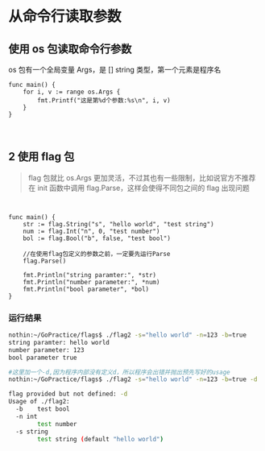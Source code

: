 # 从命令行读取参数

## 使用 os 包读取命令行参数

os 包有一个全局变量 Args，是 [] string 类型，第一个元素是程序名

```golang
func main() {
    for i, v := range os.Args {
        fmt.Printf("这是第%d个参数:%s\n", i, v)
    }
}

```

‍

## 2 使用 flag 包

> flag 包就比 os.Args 更加灵活，不过其也有一些限制，比如说官方不推荐在 init 函数中调用 flag.Parse，这样会使得不同包之间的 flag 出现问题

```golang


func main() {
    str := flag.String("s", "hello world", "test string")
    num := flag.Int("n", 0, "test number")
    bol := flag.Bool("b", false, "test bool")

    //在使用flag包定义的参数之前，一定要先运行Parse
    flag.Parse()

    fmt.Println("string paramter:", *str)
    fmt.Println("number parameter:", *num)
    fmt.Println("bool parameter", *bol)
}
```

### 运行结果

```bash
nothin:~/GoPractice/flags$ ./flag2 -s="hello world" -n=123 -b=true
string paramter: hello world
number parameter: 123
bool parameter true

#这里加一个-d,因为程序内部没有定义d，所以程序会出错并抛出预先写好的usage
nothin:~/GoPractice/flags$ ./flag2 -s="hello world" -n=123 -b=true -d

flag provided but not defined: -d
Usage of ./flag2:
  -b    test bool
  -n int
        test number
  -s string
        test string (default "hello world")

```
